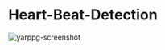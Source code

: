 # Heart-Beat-Detection

![yarppg-screenshot](https://github.com/yasirrustam06/Heart-Beat-Detection/assets/98689629/e017f3fb-69c5-466d-a408-ca06624904d8)
